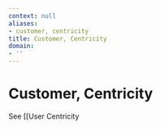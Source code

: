 ```yaml
---
context: null
aliases:
- customer, centricity
title: Customer, Centricity
domain:
- ''
---
```


# Customer, Centricity

See [[User Centricity
